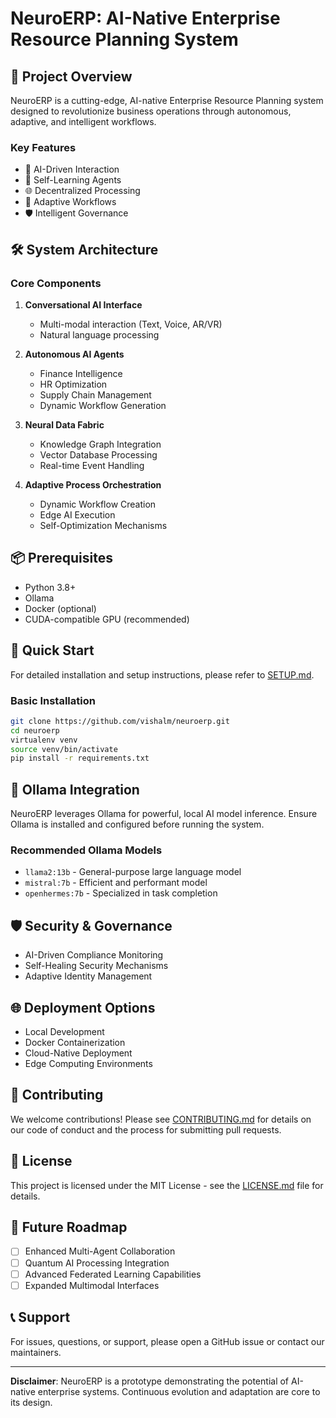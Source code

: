# NeuroERP: AI-Native Enterprise Resource Planning System

## 🚀 Project Overview

NeuroERP is a cutting-edge, AI-native Enterprise Resource Planning system designed to revolutionize business operations through autonomous, adaptive, and intelligent workflows.

### Key Features

- 🧠 AI-Driven Interaction
- 🔄 Self-Learning Agents
- 🌐 Decentralized Processing
- 🔬 Adaptive Workflows
- 🛡️ Intelligent Governance

## 🛠 System Architecture

### Core Components

1. **Conversational AI Interface**
   - Multi-modal interaction (Text, Voice, AR/VR)
   - Natural language processing

2. **Autonomous AI Agents**
   - Finance Intelligence
   - HR Optimization
   - Supply Chain Management
   - Dynamic Workflow Generation

3. **Neural Data Fabric**
   - Knowledge Graph Integration
   - Vector Database Processing
   - Real-time Event Handling

4. **Adaptive Process Orchestration**
   - Dynamic Workflow Creation
   - Edge AI Execution
   - Self-Optimization Mechanisms

## 📦 Prerequisites

- Python 3.8+
- Ollama
- Docker (optional)
- CUDA-compatible GPU (recommended)

## 🚀 Quick Start

For detailed installation and setup instructions, please refer to [SETUP.md](SETUP.md).

### Basic Installation

```bash
git clone https://github.com/vishalm/neuroerp.git
cd neuroerp
virtualenv venv
source venv/bin/activate
pip install -r requirements.txt
```

## 🔌 Ollama Integration

NeuroERP leverages Ollama for powerful, local AI model inference. Ensure Ollama is installed and configured before running the system.

### Recommended Ollama Models

- `llama2:13b` - General-purpose large language model
- `mistral:7b` - Efficient and performant model
- `openhermes:7b` - Specialized in task completion

## 🛡️ Security & Governance

- AI-Driven Compliance Monitoring
- Self-Healing Security Mechanisms
- Adaptive Identity Management

## 🌐 Deployment Options

- Local Development
- Docker Containerization
- Cloud-Native Deployment
- Edge Computing Environments

## 🤝 Contributing

We welcome contributions! Please see [CONTRIBUTING.md](CONTRIBUTING.md) for details on our code of conduct and the process for submitting pull requests.

## 📄 License

This project is licensed under the MIT License - see the [LICENSE.md](LICENSE.md) file for details.

## 🔮 Future Roadmap

- [ ] Enhanced Multi-Agent Collaboration
- [ ] Quantum AI Processing Integration
- [ ] Advanced Federated Learning Capabilities
- [ ] Expanded Multimodal Interfaces

## 📞 Support

For issues, questions, or support, please open a GitHub issue or contact our maintainers.

---

**Disclaimer**: NeuroERP is a prototype demonstrating the potential of AI-native enterprise systems. Continuous evolution and adaptation are core to its design.